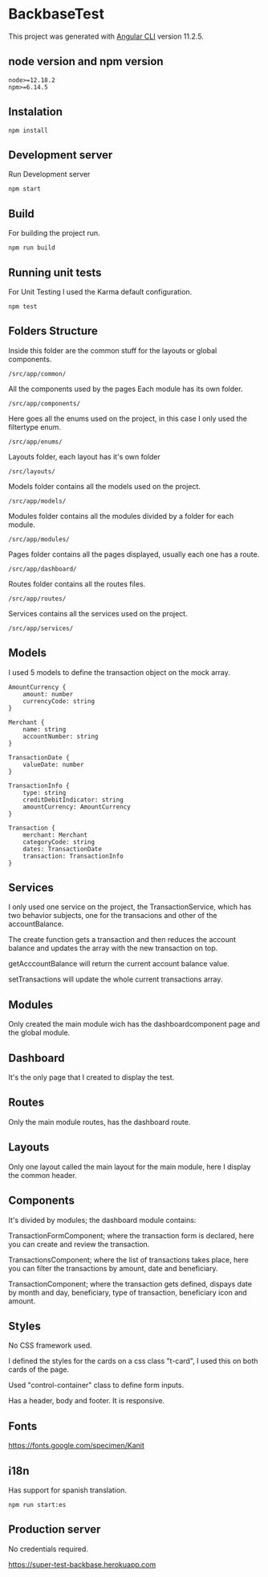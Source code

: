 # BackbaseTest

This project was generated with [Angular CLI](https://github.com/angular/angular-cli) version 11.2.5.

## node version and npm version

    node>=12.18.2
    npm>=6.14.5

## Instalation

    npm install 

## Development server

Run Development server 

    npm start

## Build

For building the project run.

    npm run build

## Running unit tests

For Unit Testing I used the Karma default configuration.

    npm test

## Folders Structure

Inside this folder are the common stuff for the layouts or global components.

    /src/app/common/

All the components used by the pages
Each module has its own folder.

    /src/app/components/

Here goes all the enums used on the project,
in this case I only used the filtertype enum.

    /src/app/enums/

Layouts folder, each layout has it's own folder

    /src/layouts/

Models folder contains all the models used on the project.

    /src/app/models/

Modules folder contains all the modules divided by a folder for each module.

    /src/app/modules/

Pages folder contains all the pages displayed, usually each one has a route.

    /src/app/dashboard/

Routes folder contains all the routes files.

    /src/app/routes/

Services contains all the services used on the project.

    /src/app/services/

## Models

I used 5 models to define the transaction object on the mock array.

    AmountCurrency {
        amount: number
        currencyCode: string
    }

    Merchant {
        name: string
        accountNumber: string
    }

    TransactionDate {
        valueDate: number
    }

    TransactionInfo {
        type: string
        creditDebitIndicator: string
        amountCurrency: AmountCurrency
    }

    Transaction {
        merchant: Merchant
        categoryCode: string
        dates: TransactionDate
        transaction: TransactionInfo
    }

## Services

I only used one service on the project, the TransactionService, which has two behavior subjects, one for the transacions and other of the accountBalance.

The create function gets a transaction and then reduces the account balance and updates the array with the new transaction on top.

getAcccountBalance will return the current account balance value.

setTransactions will update the whole current transactions array.

## Modules

Only created the main module wich has the dashboardcomponent page and the global module.

## Dashboard

It's the only page that I created to display the test.

## Routes 

Only the main module routes, has the dashboard route.

## Layouts

Only one layout called the main layout for the main module, here I display the common header.

## Components

It's divided by modules; the dashboard module contains:

TransactionFormComponent; where the transaction form is declared, here you can create and review the transaction.

TransactionsComponent; where the list of transactions takes place, here you can filter the transactions by amount, date and beneficiary.

TransactionComponent; where the transaction gets defined, dispays date by month and day, beneficiary, type of transaction, beneficiary icon and amount.

## Styles

No CSS framework used.

I defined the styles for the cards on a css class "t-card", I used this on both cards of the page.

Used "control-container" class to define form inputs.

Has a header, body and footer. It is responsive.

## Fonts

https://fonts.google.com/specimen/Kanit

## i18n

Has support for spanish translation.

    npm run start:es

## Production server

No credentials required.

https://super-test-backbase.herokuapp.com